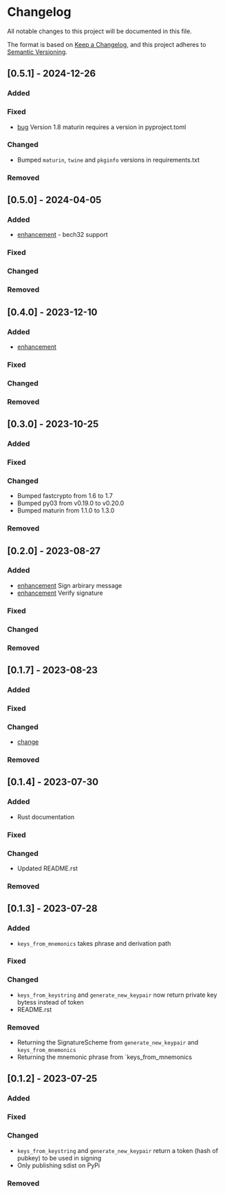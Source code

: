 # Changelog

All notable changes to this project will be documented in this file.

The format is based on [Keep a Changelog](https://keepachangelog.com/en/1.0.0/),
and this project adheres to [Semantic Versioning](https://semver.org/spec/v2.0.0.html).

## [0.5.1] - 2024-12-26

### Added

### Fixed

- [bug](https://github.com/FrankC01/pysui-fastcrypto/issues/9) Version 1.8 maturin requires a version in pyproject.toml

### Changed

- Bumped `maturin`, `twine` and `pkginfo` versions in requirements.txt

### Removed


## [0.5.0] - 2024-04-05

### Added

- [enhancement](https://github.com/FrankC01/pysui-fastcrypto/issues/5) - bech32 support

### Fixed

### Changed

### Removed

## [0.4.0] - 2023-12-10

### Added

- [enhancement](https://github.com/FrankC01/pysui-fastcrypto/issues/4)

### Fixed

### Changed

### Removed

## [0.3.0] - 2023-10-25

### Added

### Fixed

### Changed

- Bumped fastcrypto from 1.6 to 1.7
- Bumped py03 from v0.19.0 to v0.20.0
- Bumped maturin from 1.1.0 to 1.3.0

### Removed

## [0.2.0] - 2023-08-27

### Added

- [enhancement](https://github.com/FrankC01/pysui-fastcrypto/issues/3) Sign arbirary message
- [enhancement](https://github.com/FrankC01/pysui-fastcrypto/issues/2) Verify signature

### Fixed

### Changed

### Removed

## [0.1.7] - 2023-08-23

### Added

### Fixed

### Changed

- [change](https://github.com/FrankC01/pysui-fastcrypto/issues/1)

### Removed

## [0.1.4] - 2023-07-30

### Added

- Rust documentation

### Fixed

### Changed

- Updated README.rst

### Removed


## [0.1.3] - 2023-07-28

### Added

- `keys_from_mnemonics` takes phrase and derivation path

### Fixed

### Changed

- `keys_from_keystring` and `generate_new_keypair` now return private key bytess instead of token
- README.rst

### Removed

- Returning the SignatureScheme from `generate_new_keypair` and `keys_from_mnemonics`
- Returning the mnemonic phrase from `keys_from_mnemonics

## [0.1.2] - 2023-07-25

### Added

### Fixed

### Changed

- `keys_from_keystring` and `generate_new_keypair` return a token (hash of pubkey) to be used in signing
- Only publishing sdist on PyPi

### Removed
